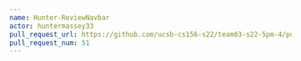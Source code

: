 ```yaml
---
name: Hunter-ReviewNavbar
actor: huntermassey33
pull_request_url: https://github.com/ucsb-cs156-s22/team03-s22-5pm-4/pull/51
pull_request_num: 51
---
```

